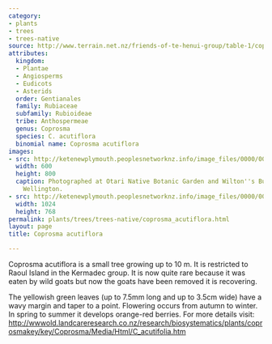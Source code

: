 ```yaml
---
category:
- plants
- trees
- trees-native
source: http://www.terrain.net.nz/friends-of-te-henui-group/table-1/coprosma-acutiflora.html
attributes:
  kingdom:
  - Plantae
  - Angiosperms
  - Eudicots
  - Asterids
  order: Gentianales
  family: Rubiaceae
  subfamily: Rubioideae
  tribe: Anthospermeae
  genus: Coprosma
  species: C. acutiflora
  binomial name: Coprosma acutiflora
images:
- src: http://ketenewplymouth.peoplesnetworknz.info/image_files/0000/0003/2119/Coprosma_acutiflora-003.JPG
  width: 600
  height: 800
  caption: Photographed at Otari Native Botanic Garden and Wilton''s Bush Reserve.
    Wellington.
- src: http://ketenewplymouth.peoplesnetworknz.info/image_files/0000/0003/2114/Coprosma_acutiflora-002.JPG
  width: 1024
  height: 768
permalink: plants/trees/trees-native/coprosma_acutiflora.html
layout: page
title: Coprosma acutiflora

---
```

Coprosma acutiflora is a small tree growing up to 10 m. It is restricted to Raoul Island in the Kermadec group. It is now quite rare because it was eaten by wild goats but now the goats have been removed it is recovering.

The yellowish green leaves (up to 7.5mm long and up to 3.5cm wide) have a wavy margin and taper to a point.
Flowering occurs from autumn to winter. In spring to summer it develops orange-red berries.
For more details visit:
<a href="http://wwwold.landcareresearch.co.nz/research/biosystematics/plants/coprosmakey/key/Coprosma/Media/Html/C_acutifolia.htm" target="_blank">http://wwwold.landcareresearch.co.nz/research/biosystematics/plants/coprosmakey/key/Coprosma/Media/Html/C_acutifolia.htm</a>
